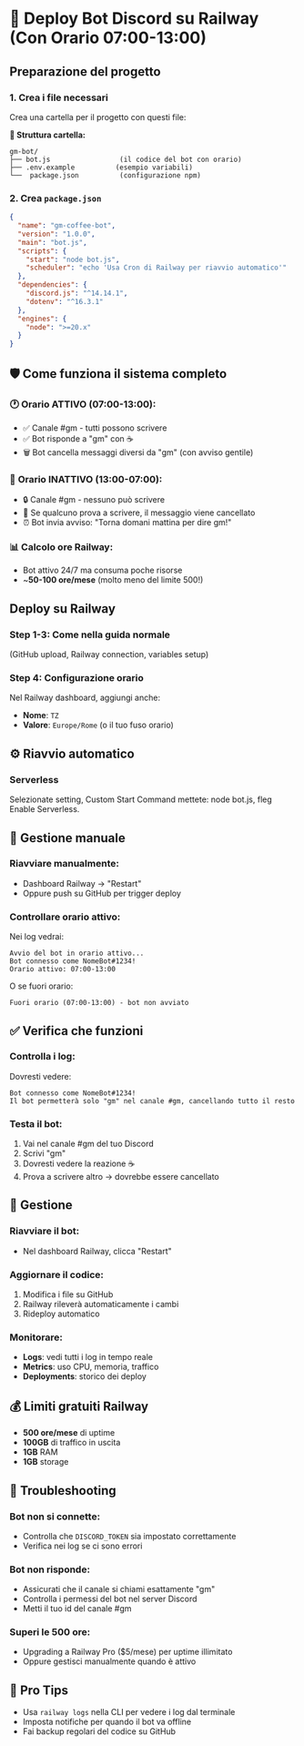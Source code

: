 # 🚀 Deploy Bot Discord su Railway (Con Orario 07:00-13:00)

## Preparazione del progetto

### 1. Crea i file necessari
Crea una cartella per il progetto con questi file:

**📁 Struttura cartella:**
```
gm-bot/
├── bot.js                 (il codice del bot con orario)
├── .env.example          (esempio variabili)
└──  package.json          (configurazione npm)

```

### 2. Crea `package.json`
```json
{
  "name": "gm-coffee-bot",
  "version": "1.0.0",
  "main": "bot.js",
  "scripts": {
    "start": "node bot.js",
    "scheduler": "echo 'Usa Cron di Railway per riavvio automatico'"
  },
  "dependencies": {
    "discord.js": "^14.14.1",
    "dotenv": "^16.3.1"
  },
  "engines": {
    "node": ">=20.x"
  }
}
```

## 🛡️ Come funziona il sistema completo

### 🕐 **Orario ATTIVO (07:00-13:00):**
- ✅ Canale #gm - tutti possono scrivere
- ✅ Bot risponde a "gm" con ☕
- 🗑️ Bot cancella messaggi diversi da "gm" (con avviso gentile)

### 🌙 **Orario INATTIVO (13:00-07:00):**  
- 🔒 Canale #gm - nessuno può scrivere
- 🚫 Se qualcuno prova a scrivere, il messaggio viene cancellato
- ⏰ Bot invia avviso: "Torna domani mattina per dire gm!"

### 📊 **Calcolo ore Railway:**
- Bot attivo 24/7 ma consuma poche risorse
- ~**50-100 ore/mese** (molto meno del limite 500!)

## Deploy su Railway

### Step 1-3: Come nella guida normale
(GitHub upload, Railway connection, variables setup)

### Step 4: Configurazione orario
Nel Railway dashboard, aggiungi anche:
- **Nome**: `TZ`
- **Valore**: `Europe/Rome` (o il tuo fuso orario)

## ⚙️ Riavvio automatico

### Serverless
Selezionate setting, Custom Start Command mettete: node bot.js,
fleg Enable Serverless.


## 🔧 Gestione manuale

### Riavviare manualmente:
- Dashboard Railway → "Restart"
- Oppure push su GitHub per trigger deploy

### Controllare orario attivo:
Nei log vedrai:
```
Avvio del bot in orario attivo...
Bot connesso come NomeBot#1234!
Orario attivo: 07:00-13:00
```

O se fuori orario:
```
Fuori orario (07:00-13:00) - bot non avviato
```

## ✅ Verifica che funzioni

### Controlla i log:
Dovresti vedere:
```
Bot connesso come NomeBot#1234!
Il bot permetterà solo "gm" nel canale #gm, cancellando tutto il resto
```

### Testa il bot:
1. Vai nel canale #gm del tuo Discord
2. Scrivi "gm"
3. Dovresti vedere la reazione ☕
4. Prova a scrivere altro → dovrebbe essere cancellato

## 🔧 Gestione

### Riavviare il bot:
- Nel dashboard Railway, clicca "Restart"

### Aggiornare il codice:
1. Modifica i file su GitHub
2. Railway rileverà automaticamente i cambi
3. Rideploy automatico

### Monitorare:
- **Logs**: vedi tutti i log in tempo reale
- **Metrics**: uso CPU, memoria, traffico
- **Deployments**: storico dei deploy

## 💰 Limiti gratuiti Railway
- **500 ore/mese** di uptime
- **100GB** di traffico in uscita
- **1GB** RAM
- **1GB** storage

## 🚨 Troubleshooting

### Bot non si connette:
- Controlla che `DISCORD_TOKEN` sia impostato correttamente
- Verifica nei log se ci sono errori

### Bot non risponde:
- Assicurati che il canale si chiami esattamente "gm"
- Controlla i permessi del bot nel server Discord
- Metti il tuo id del canale #gm 

### Superi le 500 ore:
- Upgrading a Railway Pro ($5/mese) per uptime illimitato
- Oppure gestisci manualmente quando è attivo

## 🎯 Pro Tips
- Usa `railway logs` nella CLI per vedere i log dal terminale
- Imposta notifiche per quando il bot va offline
- Fai backup regolari del codice su GitHub
